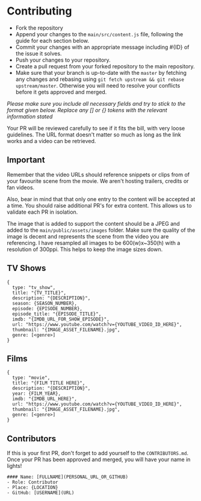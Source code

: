 # Contributing

* Fork the repository
* Append your changes to the `main/src/content.js` file, following the guide for each section below.
* Commit your changes with an appropriate message including #{ID} of the issue it solves.
* Push your changes to your repository.
* Create a pull request from your forked repository to the main repository.
* Make sure that your branch is up-to-date with the `master` by fetching any changes and rebasing using `git fetch upstream && git rebase upstream/master`. Otherwise you will need to resolve your conflicts before it gets approved and merged.

_Please make sure you include all necessary fields and try to stick to the format given below. Replace any [] or {} tokens with the relevant information stated_

Your PR will be reviewed carefully to see if it fits the bill, with very loose guidelines. The URL format doesn't matter so much as long as the link works and a video can be retrieved.

## Important

Remember that the video URLs should reference snippets or clips from of your favourite scene from the movie. We aren't hosting trailers, credits or fan videos.

Also, bear in mind that that only one entry to the content will be accepted at a time. You should raise additional PR's for extra content. This allows us to validate each PR in isolation.

The image that is added to support the content should be a JPEG and added to the `main/public/assets/images` folder. Make sure the quality of the image is decent and represents the scene from the video you are referencing. I have resampled all images to be 600(w)x~350(h) with a resolution of 300ppi. This helps to keep the image sizes down.

## TV Shows

```
{
  type: "tv_show",
  title: "{TV_TITLE}",
  description: "{DESCRIPTION}",
  season: {SEASON_NUMBER},
  episode: {EPISODE_NUMBER},
  episode_title: "{EPISODE_TITLE}",
  imdb: "{IMDB_URL_FOR_SHOW_EPISODE}",
  url: "https://www.youtube.com/watch?v={YOUTUBE_VIDEO_ID_HERE}",
  thumbnail: "{IMAGE_ASSET_FILENAME}.jpg",
  genre: [<genre>]
}
```

## Films

```
{
  type: "movie",
  title: "{FILM TITLE HERE}",
  description: "{DESCRIPTION}",
  year: {FILM_YEAR},
  imdb: "{IMDB_URL_HERE}",
  url: "https://www.youtube.com/watch?v={YOUTUBE_VIDEO_ID_HERE}",
  thumbnail: "{IMAGE_ASSET_FILENAME}.jpg",
  genre: [<genre>]
}
```

## Contributors

If this is your first PR, don't forget to add yourself to the `CONTRIBUTORS.md`. Once your PR has been approved and merged, you will have your name in lights!

```
#### Name: [FULLNAME](PERSONAL_URL_OR_GITHUB)
- Role: Contributor
- Place: {LOCATION}
- GitHub: [USERNAME](URL)
```

